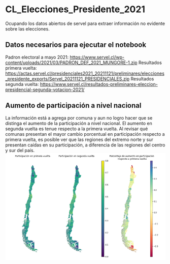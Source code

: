 # CL_Elecciones_Presidente_2021
 Ocupando los datos abiertos de servel para extraer información no evidente sobre las elecciones.
## Datos necesarios para ejecutar el notebook
 Padron electoral a mayo 2021: https://www.servel.cl/wp-content/uploads/2021/03/PADRON_DEF_2021_MUNGORE-1.zip
 Resultados primera vuelta: https://actas.servel.cl/presidenciales2021_20211121/preliminares/elecciones_presidente_exports/Servel_20211121_PRESIDENCIALES.zip
 Resultados segunda vuelta: https://www.servel.cl/resultados-preliminares-eleccion-presidencial-segunda-votacion-2021/
## Aumento de participación a nivel nacional
La información está a agrega por comuna y aun no logro hacer que se distinga el aumento de la participación a nivel nacional. El aumento en segunda vuelta es tenue respecto a la primera vuelta. Al revisar qué comunas presentan el mayor cambio porcentual en participación respecto a primera vuelta, es posible ver que las regiones del extremo norte y sur presentan caídas en su participación, a diferencia de las regiones del centro y sur del país.
![alt text](https://github.com/matiasfbr/CL_Elecciones_Presidente_2021/blob/main/cambio_participacion_nacional.png)
